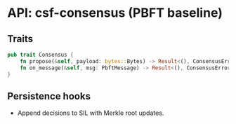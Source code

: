 # API: csf-consensus (PBFT baseline)

## Traits
```rust
pub trait Consensus {
    fn propose(&self, payload: bytes::Bytes) -> Result<(), ConsensusError>;
    fn on_message(&self, msg: PbftMessage) -> Result<(), ConsensusError>;
}
```
## Persistence hooks
- Append decisions to SIL with Merkle root updates.
